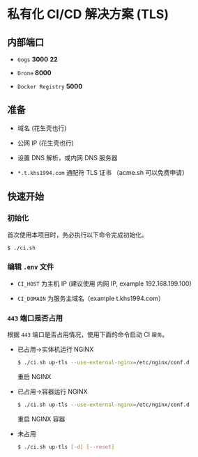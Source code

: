 # 私有化 CI/CD 解决方案 (TLS)

## 内部端口

* `Gogs` **3000** **22**

* `Drone` **8000**

* `Docker Registry` **5000**

## 准备

* 域名 (花生壳也行)

* 公网 IP (花生壳也行)

* 设置 DNS 解析，或内网 DNS 服务器

* `*.t.khs1994.com` 通配符 TLS 证书 （acme.sh 可以免费申请）

## 快速开始

### 初始化

首次使用本项目时，务必执行以下命令完成初始化。

```bash
$ ./ci.sh
```

### 编辑 `.env` 文件

* `CI_HOST` 为主机 IP (建议使用 内网 IP, example 192.168.199.100)

* `CI_DOMAIN` 为服务主域名（example t.khs1994.com）

### `443` 端口是否占用

根据 `443` 端口是否占用情况，使用下面的命令启动 CI `服务`。

* 已占用->实体机运行 NGINX

  ```bash
  $ ./ci.sh up-tls --use-external-nginx=/etc/nginx/conf.d
  ```

  重启 NGINX

* 已占用->容器运行 NGINX

  ```bash
  $ ./ci.sh up-tls --use-external-nginx=/etc/nginx/conf.d
  ```

  重启 NGINX 容器

* 未占用

  ```bash
  $ ./ci.sh up-tls [-d] [--reset]
  ```
